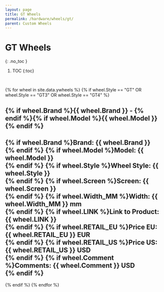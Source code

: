 ```yaml
---
layout: page
title: GT Wheels
permalink: /hardware/wheels/gt/
parent: Custom Wheels
---
```

# GT Wheels 
{: .no_toc }

1. TOC
{:toc}
<br>


{% for wheel in site.data.ywheels %}
{% if wheel.Style == "GT" OR wheel.Style == "GT3" OR wheel.Style == "GT4" %}

## {% if wheel.Brand %}{{ wheel.Brand }} - {% endif %}{% if wheel.Model %}{{ wheel.Model }}<br>{% endif %}
{% if wheel.Brand %}Brand: {{ wheel.Brand }}<br>{% endif %}
{% if wheel.Model %}Model: {{ wheel.Model }}<br>{% endif %}
{% if wheel.Style %}Wheel Style: {{ wheel.Style }}<br>{% endif %}
{% if wheel.Screen %}Screen: {{ wheel.Screen }}<br>{% endif %}
{% if wheel.Width_MM %}Width: {{ wheel.Width_MM }} mm<br>{% endif %}
{% if wheel.LINK %}Link to Product: {{ wheel.LINK }}<br>{% endif %}
{% if wheel.RETAIL_EU %}Price EU: {{ wheel.RETAIL_EU }} EUR<br>{% endif %}
{% if wheel.RETAIL_US %}Price US: {{ wheel.RETAIL_US }} USD<br>{% endif %}
{% if wheel.Comment %}Comments: {{ wheel.Comment }} USD<br>{% endif %}
---
{% endif %}
{% endfor %}
